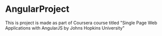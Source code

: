 # AngularProject
This is project is made as part of Coursera course titled "Single Page Web Applications with AngularJS by Johns Hopkins University"
